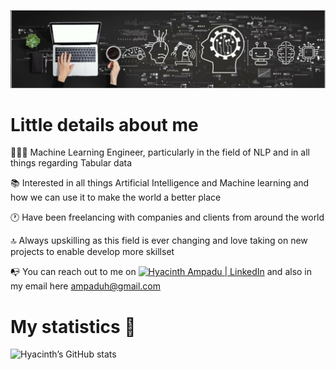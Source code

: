 ![alt_text](https://github.com/JoAmps/Classical-Machine-Learning-Folder/blob/main/Screenshot%202023-02-02%20at%208.41.34%20PM.png)

# Little details about me 

👨🏾‍💻 Machine Learning Engineer, particularly in the field of NLP and in all things regarding Tabular data

📚 Interested in all things Artificial Intelligence and Machine learning and how we can use it to make the world a better place

🕐 Have been freelancing with companies and clients from around the world

🔝 Always upskilling as this field is ever changing and love taking on new projects to enable develop more skillset


📭 You can reach out to me on <a href="https://www.linkedin.com/in/hyacinth-ampadu/"><img align="!" src="https://raw.githubusercontent.com/yushi1007/yushi1007/main/images/linkedin.svg" alt="Hyacinth Ampadu | LinkedIn" width="21px"/></a> and also in my email here  ampaduh@gmail.com


# My statistics 🏅

![Hyacinth’s GitHub stats](https://github-readme-stats.vercel.app/api?username=JoAmps&theme=omni&show_icons=true)


